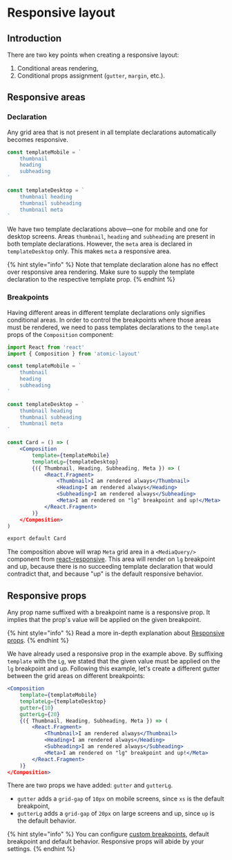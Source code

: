 # Responsive layout

## Introduction

There are two key points when creating a responsive layout:

1. Conditional areas rendering,
2. Conditional props assignment \(`gutter`, `margin`, etc.\).

## Responsive areas

### Declaration

Any grid area that is not present in all template declarations automatically becomes responsive.

```jsx
const templateMobile = `
    thumbnail
    heading
    subheading
`

const templateDesktop = `
    thumbnail heading
    thumbnail subheading
    thumbnail meta
`
```

We have two template declarations above—one for mobile and one for desktop screens. Areas `thumbnail`, `heading` and `subheading` are present in both template declarations. However, the `meta`  area is declared in `templateDesktop` only. This makes `meta` a responsive area.

{% hint style="info" %}
Note that template declaration alone has no effect over responsive area rendering. Make sure to supply the template declaration to the respective template prop.
{% endhint %}

### Breakpoints

Having different areas in different template declarations only signifies conditional areas. In order to control the breakpoints where those areas must be rendered, we need to pass templates declarations to the `template` props of the `Composition` component:

```jsx
import React from 'react'
import { Composition } from 'atomic-layout'

const templateMobile = `
    thumbnail
    heading
    subheading
`

const templateDesktop = `
    thumbnail heading
    thumbnail subheading
    thumbnail meta
`

const Card = () => (
    <Composition
        template={templateMobile}
        templateLg={templateDesktop}
        {({ Thumbnail, Heading, Subheading, Meta }) => (
            <React.Fragment>
                <Thumbnail>I am rendered always</Thumbnail>
                <Heading>I am rendered always</Heading>
                <Subheading>I am rendered always</Subheading>
                <Meta>I am rendered on "lg" breakpoint and up!</Meta>
            </React.Fragment>
        )}
    </Composition>
)

export default Card
```

The composition above will wrap `Meta` grid area in a `<MediaQuery/>` component from [react-responsive](https://github.com/contra/react-responsive). This area will render on `lg` breakpoint and up, because there is no succeeding template declaration that would contradict that, and because "up" is the default responsive behavior.

## Responsive props

Any prop name suffixed with a breakpoint name is a responsive prop. It implies that the prop's value will be applied on the given breakpoint.

{% hint style="info" %}
Read a more in-depth explanation about [Responsive props](../../fundamentals/responsive-props.md).
{% endhint %}

We have already used a responsive prop in the example above. By suffixing `template` with the `Lg`, we stated that the given value must be applied on the `lg` breakpoint and up. Following this example, let's create a different gutter between the grid areas on different breakpoints:

```jsx
<Composition
    template={templateMobile}
    templateLg={templateDesktop}
    gutter={10}
    gutterLg={20}
    {({ Thumbnail, Heading, Subheading, Meta }) => (
        <React.Fragment>
            <Thumbnail>I am rendered always</Thumbnail>
            <Heading>I am rendered always</Heading>
            <Subheading>I am rendered always</Subheading>
            <Meta>I am rendered on "lg" breakpoint and up!</Meta>
        </React.Fragment>
    )}
</Composition>
```

There are two props we have added: `gutter` and `gutterLg`.

* `gutter` adds a `grid-gap` of `10px` on mobile screens, since `xs` is the default breakpoint,
* `gutterLg` adds a `grid-gap` of `20px` on large screens and up, since `up` is the default behavior.

{% hint style="info" %}
You can configure [custom breakpoints](../../fundamentals/breakpoints.md#custom-breakpoints), default breakpoint and default behavior. Responsive props will abide by your settings.
{% endhint %}



